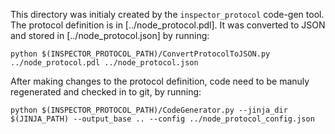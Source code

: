 This directory was initialy created by the `inspector_protocol` code-gen tool.
The protocol definition is in [../node_protocol.pdl]. It was converted to JSON
and stored in [../node_protocol.json] by running:
```console
python $(INSPECTOR_PROTOCOL_PATH)/ConvertProtocolToJSON.py ../node_protocol.pdl ../node_protocol.json
```

After making changes to the protocol definition, code need to be manuly
regenerated and checked in to git, by running:
```console
python $(INSPECTOR_PROTOCOL_PATH)/CodeGenerator.py --jinja_dir $(JINJA_PATH) --output_base .. --config ../node_protocol_config.json
```
